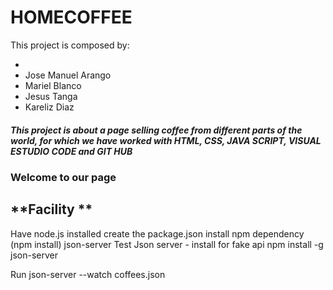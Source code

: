 ﻿# HOMECOFFEE
This project is composed by:
<UL>
  <li><Nelli Yanchuk/li>
  <li>Jose Manuel Arango</li>
  <li>Mariel Blanco</li>
  <li>Jesus Tanga</li>
  <li>Kareliz Diaz</li>
</UL>


 ##### This project is about a page selling coffee from different parts of the world, for which we have worked with HTML, CSS, JAVA SCRIPT, VISUAL ESTUDIO CODE and GIT HUB
### Welcome to our page

**Facility **
---

Have node.js installed
create the package.json
install npm dependency (npm install) json-server
Test Json server - install for fake api npm install -g json-server

Run json-server --watch coffees.json
